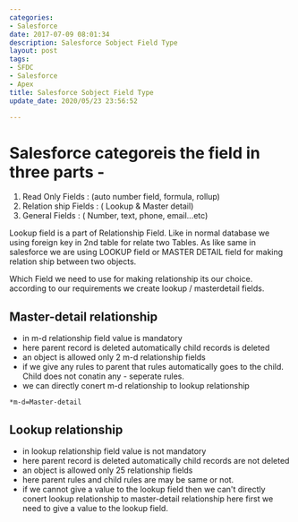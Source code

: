```yaml
---
categories:
- Salesforce
date: 2017-07-09 08:01:34
description: Salesforce Sobject Field Type
layout: post
tags:
- SFDC
- Salesforce
- Apex
title: Salesforce Sobject Field Type
update_date: 2020/05/23 23:56:52

---
```


# Salesforce categoreis the field in three parts -
1) Read Only Fields : (auto number field, formula, rollup)
2) Relation ship Fields : ( Lookup & Master detail)
3) General Fields : ( Number, text, phone, email...etc)

Lookup field is a part of Relationship Field. Like in normal database we using foreign key in 2nd table for relate two Tables. As like same in salesforce we are using LOOKUP field or MASTER DETAIL field for making relation ship between two objects. 

Which Field we need to use for making relationship its our choice. according to our requirements we create lookup / masterdetail fields. 


## Master-detail relationship
- in m-d relationship field value is mandatory
- here parent record is deleted automatically child records is deleted
- an object is allowed only 2 m-d relationship fields
- if we give any rules to parent that rules automatically goes to the child. Child does not conatin any - seperate rules.
- we can directly conert m-d relationship to lookup relationship

`*m-d=Master-detail`

## Lookup relationship
- in lookup relationship field value is not mandatory
- here parent record is deleted automatically child records are not deleted
- an object is allowed only 25  relationship fields
- here parent rules and child rules are may be same or not.
- if we cannot give a value to the lookup field then we can't  directly conert lookup relationship to master-detail relationship here first we need to give a value to the lookup field.